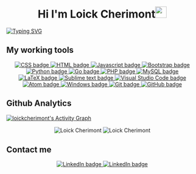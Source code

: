 <h1 align="center">Hi I'm Loick Cherimont<img src="https://raw.githubusercontent.com/MartinHeinz/MartinHeinz/master/wave.gif" width="30px"></h1>

[![Typing SVG](https://readme-typing-svg.herokuapp.com?duration=5050&color=0E99F7&center=true&vCenter=true&width=950&lines=Math+Student+%F0%9F%8E%93;Runner+%F0%9F%8F%83%7C+Explorer+%F0%9F%A4%A0+%7C+Coder+%F0%9F%91%A8%F0%9F%8F%BD%E2%80%8D%F0%9F%92%BB;Never+Stop+Coding+To+Become+...;%F0%9F%91%91+A+GRAND+FULL-STACK+DEVELOPER+%F0%9F%91%91)](https://git.io/typing-svg)

## My working tools
<p align="center">
  <a href="https://developer.mozilla.org/en-US/docs/Web/CSS">
    <img src="https://img.shields.io/badge/css3-%231572B6.svg?style=for-the-badge&logo=css3&logoColor=white" alt="CSS badge">
  </a>
   <a href="https://developer.mozilla.org/en-US/docs/Web/HTML/">
    <img src="https://img.shields.io/badge/html5-%23E34F26.svg?style=for-the-badge&logo=html5&logoColor=white" alt="HTML badge">
  </a>
   <a href="https://developer.mozilla.org/en-US/docs/Web/Javascript">
    <img src="https://img.shields.io/badge/javascript-%23323330.svg?style=for-the-badge&logo=javascript&logoColor=%23F7DF1E" alt="Javascript badge">
  </a>
  <a href="https://getbootstrap.com/">
    <img src="https://img.shields.io/badge/bootstrap-%23563D7C.svg?style=for-the-badge&logo=bootstrap&logoColor=white" alt="Bootstrap badge">
  <a/>
  <a href="https://www.python.org/">
    <img src="https://img.shields.io/badge/python-3670A0?style=for-the-badge&logo=python&logoColor=ffdd54" alt="Python badge">  
  </a>
  <a href="https://go.dev/">
    <img src="https://img.shields.io/badge/go-%2300ADD8.svg?style=for-the-badge&logo=go&logoColor=white" alt="Go badge">
  </a>
  <a href="https://www.php.net/">
    <img src="https://img.shields.io/badge/php-%23777BB4.svg?style=for-the-badge&logo=php&logoColor=white" alt="PHP badge">
  </a>
  <a href="https://www.mysql.com">
    <img src="https://img.shields.io/badge/MySQL-00000F?style=for-the-badge&logo=mysql&logoColor=white" alt="MySQL badge">
  </a>
  <a href="https://www.latex-project.org/">
    <img src="https://img.shields.io/badge/latex-%23008080.svg?style=for-the-badge&logo=latex&logoColor=white" alt="LaTeX badge">
  </a>
  <a href="https://www.sublimetext.com/">
    <img src="https://img.shields.io/badge/sublime_text-%23575757.svg?style=for-the-badge&logo=sublime-text&logoColor=important" alt="Sublime text badge">
  </a>
  <a href="https://code.visualstudio.com/">
    <img src="https://img.shields.io/badge/Visual%20Studio%20Code-0078d7.svg?style=for-the-badge&logo=visual-studio-code&logoColor=white" alt="Visual Studio Code badge">
  </a>
  <a href="https://atom.io/">
    <img src="https://img.shields.io/badge/Atom-%2366595C.svg?style=for-the-badge&logo=atom&logoColor=white" alt="Atom badge">
  </a>
  <a href="https://www.microsoft.com/en-us/?ql=3">
    <img src="https://img.shields.io/badge/Windows-0078D6?style=for-the-badge&logo=windows&logoColor=white" alt="Windows badge">  
  </a>
  <a href="https://git-scm.com/">
    <img src="https://img.shields.io/badge/git-%23F05033.svg?style=for-the-badge&logo=git&logoColor=white" alt="Git badge">  
  </a>
  <a href="https://github.com/">
    <img src="https://img.shields.io/badge/github-%23121011.svg?style=for-the-badge&logo=github&logoColor=white" alt="GitHub badge">  
  </a>
</p>

## Github Analytics
<a href="https://github.com/loickcherimont"><img alt="loickcherimont's Activity Graph" src="https://activity-graph.herokuapp.com/graph?username=loickcherimont&custom_title=Loick's%20Contribution%20Graph&theme=react-dark"></a>

<p align="center">
  <img align="center" src="https://github-readme-stats.vercel.app/api?username=loickcherimont&show_icons=true&locale=en" alt="Loick Cherimont">
  <img align="center" src="https://github-readme-streak-stats.herokuapp.com/?user=loickcherimont&" alt="Loick Cherimont">
</p>
    
## Contact me
<p align="center">
  <a href="https://linkedin.com/in/loïck-chérimont-219429219/">
    <img src="https://img.shields.io/badge/linkedin-%230077B5.svg?style=for-the-badge&logo=linkedin&logoColor=white" alt="LinkedIn badge">
  </a>
  <a href="mailto:loickcherimont@gmail.com">
    <img src="https://img.shields.io/badge/Gmail-D14836?style=for-the-badge&logo=gmail&logoColor=white" alt="LinkedIn badge">
  </a>
</p>

